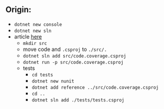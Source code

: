 
Origin:
---------

* `dotnet new console`
* `dotnet new sln`
* article [here](https://insimpleterms.blog/adding-nunit-tests-to-a-net-core-console-app)
    - `mkdir src`
    - move code and `.csproj` to `./src/.`
    - `dotnet sln add src/code.coverage.csproj`
    - `dotnet run -p src/code.coverage.csproj`
    - tests
        - `cd tests`
        - `dotnet new nunit`
        - `dotnet add reference ../src/code.coverage.csproj`
        - `cd ..`
        - `dotnet sln add ./tests/tests.csproj`

